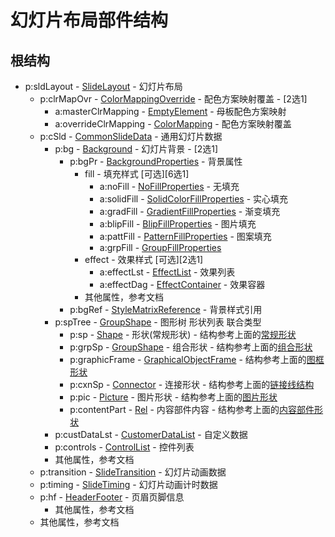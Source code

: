 # 幻灯片布局部件结构

## 根结构

- p:sldLayout - [SlideLayout](../ecma-part1/chapter19/slides.md#193139-sldlayout-幻灯片布局版式) - 幻灯片布局
    - p:clrMapOvr - [ColorMappingOverride](../ecma-part1/chapter19/slides.md#19317-clrmapovr-配色方案地图覆盖) - 配色方案映射覆盖 - [2选1]
        - a:masterClrMapping - [EmptyElement](../ecma-part1/chapter20/main/shared_style_sheet.md#20166-masterclrmapping-主颜色映射) - 母板配色方案映射
        - a:overrideClrMapping - [ColorMapping](../ecma-part1/chapter20/main/shared_style_sheet.md#20168-overrideclrmapping-颜色映射覆盖) - 配色方案映射覆盖
    - p:cSld - [CommonSlideData](../ecma-part1/chapter19/slides.md#193116-csld-通用幻灯片数据) - 通用幻灯片数据
        - p:bg - [Background](../ecma-part1/chapter19/slides.md#19311-bg-幻灯片背景) - 幻灯片背景 - [2选1]
            - p:bgPr - [BackgroundProperties](../ecma-part1/chapter19/slides.md#19312-bgpr-背景属性) - 背景属性
                - fill - 填充样式 [可选][6选1]
                    - a:noFill - [NoFillProperties](../ecma-part1/chapter20/main/shape_fill.md#201844-nofill-无填充) - 无填充
                    - a:solidFill - [SolidColorFillProperties](../ecma-part1/chapter20/main/shape_fill.md#201854-solidfill-实心填充) - 实心填充
                    - a:gradFill - [GradientFillProperties](../ecma-part1/chapter20/main/shape_fill.md#201833-gradfill-渐变填充) - 渐变填充
                    - a:blipFill - [BlipFillProperties](../ecma-part1/chapter20/main/shape_fill.md#201814-blipfill-图片填充) - 图片填充
                    - a:pattFill - [PatternFillProperties](../ecma-part1/chapter20/main/shape_fill.md#201847-pattfill-图案填充) - 图案填充
                    - a:grpFill - [GroupFillProperties](../ecma-part1/chapter20/main/shape_fill.md#201835-grpfill-组合填充)
                - effect - 效果样式 [可选][2选1]
                    - a:effectLst - [EffectList](../ecma-part1/chapter20/main/shape_fill.md#201826-effectlst-效果列表) - 效果列表
                    - a:effectDag - [EffectContainer](../ecma-part1/chapter20/main/shape_fill.md#201820-cont-效果容器) - 效果容器
                - 其他属性，参考文档
            - p:bgRef - [StyleMatrixReference](../ecma-part1/chapter19/slides.md#19313-bgref-背景样式参考) - 背景样式引用
        - p:spTree - [GroupShape](../ecma-part1/chapter19/slides.md#193145-sptree-图形树) - 图形树 形状列表 联合类型
            - p:sp - [Shape](../ecma-part1/chapter19/slides.md#193143-sp-图形) - 形状(常规形状) - 结构参考上面的[常规形状](./slide.md#常规形状)
            - p:grpSp - [GroupShape](../ecma-part1/chapter19/slides.md#193122-grpsp-组合图形) - 组合形状 - 结构参考上面的[组合形状](./slide.md#组合形状)
            - p:graphicFrame - [GraphicalObjectFrame](../ecma-part1/chapter19/slides.md#193121-graphicframe-图框) - 结构参考上面的[图框形状](./slide.md#图框形状)
            - p:cxnSp - [Connector](../ecma-part1/chapter19/slides.md#193119-cxnsp-连接形状) - 连接形状 - 结构参考上面的[链接线结构](./slide.md#链接线结构)
            - p:pic - [Picture](../ecma-part1/chapter19/slides.md#193137-pic-图片) - 图片形状 - 结构参考上面的[图片形状](./slide.md#图片形状)
            - p:contentPart - [Rel](../ecma-part1/chapter19/slides.md#193114-contentpart-内容部分) - 内容部件内容 - 结构参考上面的[内容部件形状](./slide.md#内容部件形状)
        - p:custDataLst - [CustomerDataList](../ecma-part1/chapter19/slides.md#193118-custdatalst-客户资料清单) - 自定义数据
        - p:controls - [ControlList](../ecma-part1/chapter19/slides.md#193115-controls-控件列表) - 控件列表
        - 其他属性，参考文档
    - p:transition - [SlideTransition](../ecma-part1/chapter19/slides.md#193150-transition-幻灯片布局的幻灯片过渡) - 幻灯片动画数据
    - p:timing - [SlideTiming](../ecma-part1/chapter19/slides.md#193148-timing-幻灯片布局的幻灯片计时信息) - 幻灯片动画计时数据
    - p:hf - [HeaderFooter](../ecma-part1/chapter19/slides.md#193125-hf-幻灯片母版的页眉页脚信息) - 页眉页脚信息
        - 其他属性，参考文档
    - 其他属性，参考文档